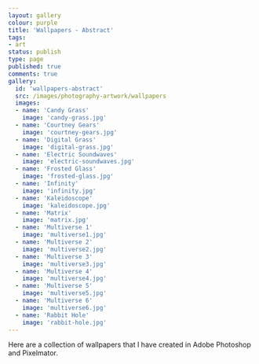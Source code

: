 ```yaml
---
layout: gallery
colour: purple
title: 'Wallpapers - Abstract'
tags:
- art
status: publish
type: page
published: true
comments: true
gallery:
  id: 'wallpapers-abstract'
  src: /images/photography-artwork/wallpapers
  images:
  - name: 'Candy Grass'
    image: 'candy-grass.jpg'
  - name: 'Courtney Gears'
    image: 'courtney-gears.jpg'
  - name: 'Digital Grass'
    image: 'digital-grass.jpg'
  - name: 'Electric Soundwaves'
    image: 'electric-soundwaves.jpg'
  - name: 'Frosted Glass'
    image: 'frosted-glass.jpg'
  - name: 'Infinity'
    image: 'infinity.jpg'
  - name: 'Kaleidoscope'
    image: 'kaleidoscope.jpg'
  - name: 'Matrix'
    image: 'matrix.jpg'
  - name: 'Multiverse 1'
    image: 'multiverse1.jpg'
  - name: 'Multiverse 2'
    image: 'multiverse2.jpg'
  - name: 'Multiverse 3'
    image: 'multiverse3.jpg'
  - name: 'Multiverse 4'
    image: 'multiverse4.jpg'
  - name: 'Multiverse 5'
    image: 'multiverse5.jpg'
  - name: 'Multiverse 6'
    image: 'multiverse6.jpg'
  - name: 'Rabbit Hole'
    image: 'rabbit-hole.jpg'
---
```

Here are a collection of wallpapers that I have created in Adobe Photoshop and Pixelmator.
